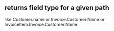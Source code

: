 ﻿##  returns field type for a given path   like Customer.name or Invoice.Customer.Name or InvoiceItem.Invoice.Customer.Name  